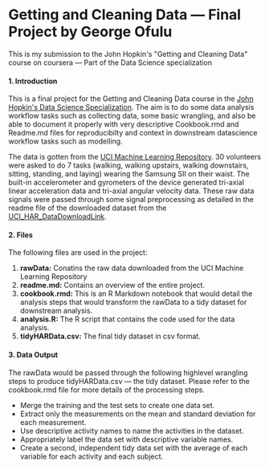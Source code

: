 # Getting and Cleaning Data — Final Project by George Ofulu
This is my submission to the John Hopkin's "Getting and Cleaning Data" course on coursera — Part of the Data Science specialization

#### 1. Introduction

This is a final project for the Getting and Cleaning Data course in the [John Hopkin's Data Science Specialization](https://www.coursera.org/specializations/jhu-data-science?utm_source=gg&utm_medium=sem&utm_campaign=01-BrandedSearch-US&utm_content=01-BrandedSearch-US&campaignid=380484307&adgroupid=102187343498&device=c&keyword=&matchtype=b&network=g&devicemodel=&adpostion=&creativeid=433079694377&hide_mobile_promo&gclid=CjwKCAjwoc_8BRAcEiwAzJevtWsVrzhDwzbHDXb6PMB_gp37j5UEhnbKtp6FeacF3hcBZhvIpqBVBRoC_TUQAvD_BwE). The aim is to do some data analysis workflow tasks such as collecting data, some basic wrangling, and also be able to document it properly with very descriptive Cookbook.rmd and Readme.md files for reproducibilty and context in downstream datascience workflow tasks such as modelling.

The data is gotten from the [UCI Machine Learning Repository](http://archive.ics.uci.edu/ml/datasets/Human+Activity+Recognition+Using+Smartphones). 30 volunteers were asked to do 7 tasks (walking, walking upstairs, walking downstairs, sitting, standing, and laying) wearing the Samsung SII on their waist. The built-in accelerometer and gyrometers of the device generated tri-axial linear acceleration data and tri-axial angular velocity data. These raw data signals were passed through some signal preprocessing as detailed in the readme file of the downloaded dataset from the [UCI_HAR_DataDownloadLink](https://d396qusza40orc.cloudfront.net/getdata%2Fprojectfiles%2FUCI%20HAR%20Dataset.zip).

#### 2. Files

The following files are used in the project:

1. **rawData:** Conatins the raw data downloaded from the UCI Machine Learning Repository
2. **readme.md:** Contains an overview of the entire project.
3. **cookbook.rmd:** This is an R Markdown notebook that would detail the analysis steps that would transform the rawData to a tidy dataset for downstream analysis.
4. **analysis.R:** The R script that contains the code used for the data analysis.
5. **tidyHARData.csv:** The final tidy dataset in csv format.


####  3. Data Output
The rawData would be passed through the following highlevel wrangling steps to produce tidyHARData.csv — the tidy dataset. Please refer to the cookbook.rmd file for more details of the processing steps.

- Merge the training and the test sets to create one data set.
- Extract only the measurements on the mean and standard deviation for each measurement.
- Use descriptive activity names to name the activities in the dataset.
- Appropriately label the data set with descriptive variable names.
- Create a second, independent tidy data set with the average of each variable for each activity and each subject.

